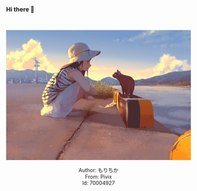 ### Hi there 👋

<br>

![](./imgcache/70004927_p1.jpg)
<p align="center">Author: <a herf="https://www.pixiv.net/users/20174">もりちか</a>
<br>From: Pivix
<br>Id: 70004927</p>
